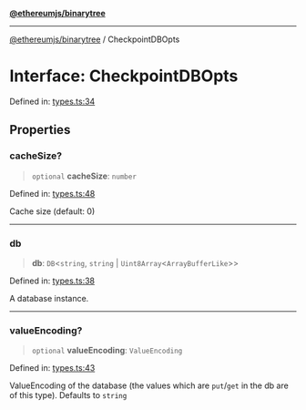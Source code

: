 [**@ethereumjs/binarytree**](../README.md)

***

[@ethereumjs/binarytree](../README.md) / CheckpointDBOpts

# Interface: CheckpointDBOpts

Defined in: [types.ts:34](https://github.com/ethereumjs/ethereumjs-monorepo/blob/master/packages/binarytree/src/types.ts#L34)

## Properties

### cacheSize?

> `optional` **cacheSize**: `number`

Defined in: [types.ts:48](https://github.com/ethereumjs/ethereumjs-monorepo/blob/master/packages/binarytree/src/types.ts#L48)

Cache size (default: 0)

***

### db

> **db**: `DB`\<`string`, `string` \| `Uint8Array`\<`ArrayBufferLike`\>\>

Defined in: [types.ts:38](https://github.com/ethereumjs/ethereumjs-monorepo/blob/master/packages/binarytree/src/types.ts#L38)

A database instance.

***

### valueEncoding?

> `optional` **valueEncoding**: `ValueEncoding`

Defined in: [types.ts:43](https://github.com/ethereumjs/ethereumjs-monorepo/blob/master/packages/binarytree/src/types.ts#L43)

ValueEncoding of the database (the values which are `put`/`get` in the db are of this type). Defaults to `string`
